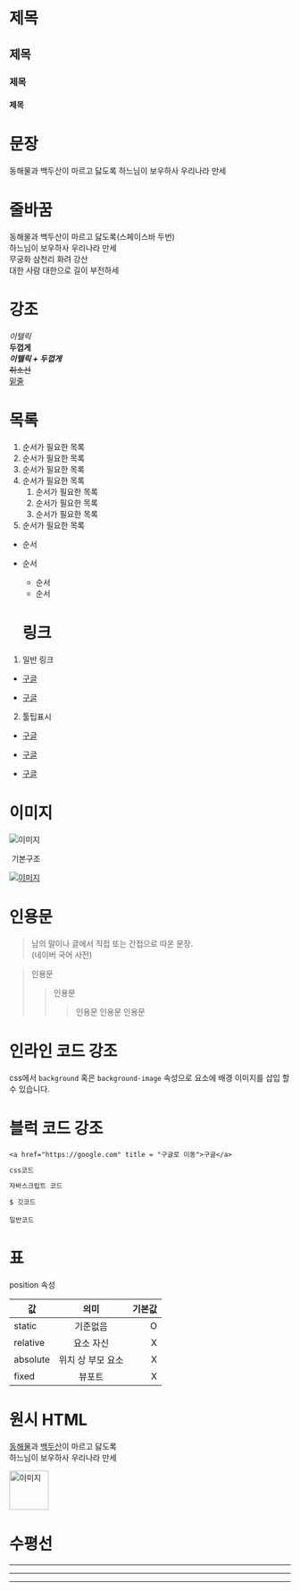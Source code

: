 # 제목
## 제목
### 제목
#### 제목

# 문장

동해물과 백두산이 마르고 닳도록
하느님이 보우하사 우리나라 만세

# 줄바꿈

동해물과 백두산이 마르고 닳도록(스페이스바 두번)  
하느님이 보우하사 우리나라 만세<br/>
무궁화 삼천리 화려 강산  
대한 사람 대한으로 길이 부전하세

# 강조

_이텔릭_  
**두껍게**  
**_이텔릭 + 두껍게_**  
~~취소선~~  
<u>밑줄</u>

# 목록

1. 순서가 필요한 목록
1. 순서가 필요한 목록
  1. 순서가 필요한 목록
1. 순서가 필요한 목록
    1. 순서가 필요한 목록
    1. 순서가 필요한 목록
    1. 순서가 필요한 목록
1. 순서가 필요한 목록
- 순서
- 순서
  - 순서
  - 순서

  # 링크
 
1. 일반 링크
- <a href="https://google.com">구글</a>

- [구글](https://google.com)

2. 툴팁표시
- <a href="https://google.com" title = "구글로 이동">구글</a>

- [구글](https://google.com "구글로 이동")

- <a href="https://google.com" title = "새창에서" target = "_blank">구글</a> 

# 이미지

![이미지](https://static.wixstatic.com/media/2d5b26_65ce2b60f2214f4492cf99dc50eb207c~mv2.png/v1/fill/w_640,h_612,al_c,q_90,usm_0.66_1.00_0.01,enc_auto/2d5b26_65ce2b60f2214f4492cf99dc50eb207c~mv2.png)

![]() 기본구조

[![이미지](https://static.wixstatic.com/media/2d5b26_65ce2b60f2214f4492cf99dc50eb207c~mv2.png/v1/fill/w_640,h_612,al_c,q_90,usm_0.66_1.00_0.01,enc_auto/2d5b26_65ce2b60f2214f4492cf99dc50eb207c~mv2.png)](https://google.com)

# 인용문

> 남의 말이나 글에서 직접 또는 간접으로 따온 문장.  
> (네이버 국어 사전)

> 인용문
>> 인용문
>>> 인용문
>>> 인용문
>>> 인용문

# 인라인 코드 강조

css에서 `background` 혹은 `background-image` 속성으로 요소에 배경 이미지를 삽입 할 수 있습니다.

# 블럭 코드 강조

```hteml
<a href="https://google.com" title = "구글로 이동">구글</a>
```

```css
css코드
```

```javascript
자바스크립트 코드
```

```bash
$ 깃코드
```

```plaintext
일반코드
```

# 표

position 속성

값 | 의미 | 기본값 
--|:--:|--:
static | 기준없음 | O
relative | 요소 자신 | X
absolute | 위치 상 부모 요소 | X
fixed | 뷰포트 | X

# 원시 HTML

<u>동해물</u>과 <span style="text-decoration: underline;">백두산</span>이 마르고 닳도록<br/>
하느님이 보우하사 우리나라 만세

<img width="70" src="https://static.wixstatic.com/media/2d5b26_65ce2b60f2214f4492cf99dc50eb207c~mv2.png/v1/fill/w_640,h_612,al_c,q_90,usm_0.66_1.00_0.01,enc_auto/2d5b26_65ce2b60f2214f4492cf99dc50eb207c~mv2.png" alt="이미지">

# 수평선

---
***
___